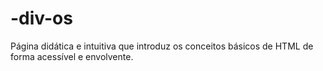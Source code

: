 # -div-os
Página didática e intuitiva que introduz os conceitos básicos de HTML de forma acessível e envolvente.
